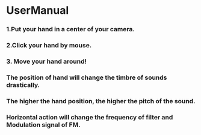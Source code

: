 # UserManual
### 1.Put your hand in a center of your camera.
### 2.Click your hand by mouse.
### 3. Move your hand around!

### The position of hand will change the timbre of sounds drastically.
### The higher the hand position, the higher the pitch of the sound.
### Horizontal action will change the frequency of filter and Modulation signal of FM.